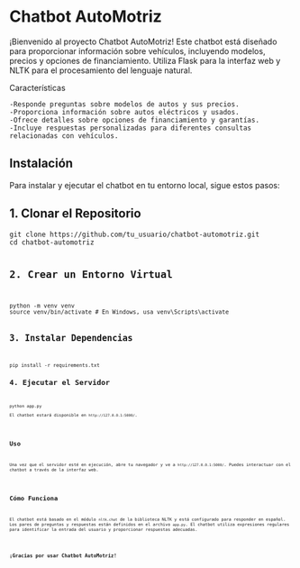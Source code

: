  <h1>Chatbot AutoMotriz</h1>
¡Bienvenido al proyecto Chatbot AutoMotriz! Este chatbot está diseñado para proporcionar información sobre vehículos, incluyendo modelos, precios y opciones de financiamiento. Utiliza Flask para la interfaz web y NLTK para el procesamiento del lenguaje natural.

Características

    -Responde preguntas sobre modelos de autos y sus precios.
    -Proporciona información sobre autos eléctricos y usados.
    -Ofrece detalles sobre opciones de financiamiento y garantías.
    -Incluye respuestas personalizadas para diferentes consultas relacionadas con vehículos.


<h2>Instalación</h2>
<p>Para instalar y ejecutar el chatbot en tu entorno local, sigue estos pasos:

<h2>1. Clonar el Repositorio</h2>
<pre><code>git clone https://github.com/tu_usuario/chatbot-automotriz.git
cd chatbot-automotriz

<h2>2. Crear un Entorno Virtual</h2>
<pre><code>python -m venv venv
source venv/bin/activate # En Windows, usa venv\Scripts\activate

<h2>3. Instalar Dependencias</h2>
<pre><code>pip install -r requirements.txt
<h2>4. Ejecutar el Servidor</h2>
<pre><code>python app.py
<p>El chatbot estará disponible en <code>http://127.0.0.1:5000/</code>.</p>

<h2>Uso</h2>
<p>Una vez que el servidor esté en ejecución, abre tu navegador y ve a <code>http://127.0.0.1:5000/</code>. Puedes interactuar con el chatbot a través de la interfaz web.</p>

<h2>Cómo Funciona</h2>
<p>El chatbot está basado en el módulo <code>nltk.chat</code> de la biblioteca NLTK y está configurado para responder en español. Los pares de preguntas y respuestas están definidos en el archivo <code>app.py</code>. El chatbot utiliza expresiones regulares para identificar la entrada del usuario y proporcionar respuestas adecuadas.</p>


<h3>¡Gracias por usar Chatbot AutoMotriz!</h3>
